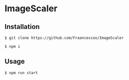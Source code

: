 # ImageScaler

## Installation

```shell
$ git clone https://github.com/Fraancescoo/ImageScaler
```

```shell
$ npm i
```

## Usage

```shell
$ npm run start
```
